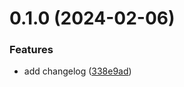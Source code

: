 # 0.1.0 (2024-02-06)


### Features

* add changelog ([338e9ad](https://github.com/nadolsw/greetings-ci/commit/338e9ad9f08293245ebfb9cc2f8afd4f9151d5a2))



